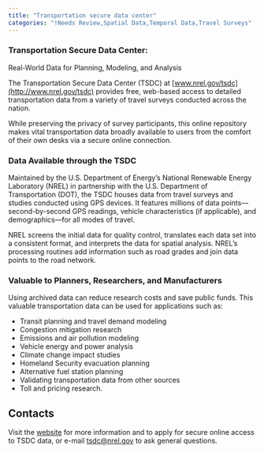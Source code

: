 ```yaml
---
title: "Transportation secure data center"
categories: "!Needs Review,Spatial Data,Temporal Data,Travel Surveys"
---
```


### **Transportation Secure Data Center:**

Real-World Data for Planning, Modeling, and Analysis

The Transportation Secure Data Center (TSDC) at [www.nrel.gov/tsdc](http://www.nrel.gov/tsdc) provides free, web-based access to detailed transportation data from a variety of travel surveys conducted across the nation.

While preserving the privacy of survey participants, this online repository makes vital transportation data broadly available to users from the comfort of their own desks via a secure online connection.

### Data Available through the TSDC

Maintained by the U.S. Department of Energy’s National Renewable Energy Laboratory (NREL) in partnership with the U.S. Department of Transportation (DOT), the TSDC houses data from travel surveys and studies conducted using GPS devices. It features millions of data points—second-by-second GPS readings, vehicle characteristics (if applicable), and demographics—for all modes of travel.

NREL screens the initial data for quality control, translates each data set into a consistent format, and interprets the data for spatial analysis. NREL’s processing routines add information such as road grades and join data points to the road network.

### Valuable to Planners, Researchers, and Manufacturers

Using archived data can reduce research costs and save public funds. This valuable transportation data can be used for applications such as:

-   Transit planning and travel demand modeling
-   Congestion mitigation research
-   Emissions and air pollution modeling
-   Vehicle energy and power analysis
-   Climate change impact studies
-   Homeland Security evacuation planning
-   Alternative fuel station planning
-   Validating transportation data from other sources
-   Toll and pricing research.

Contacts
--------

Visit the [website](http://www.nrel.gov/tsdc) for more information and to apply for secure online access to TSDC data, or e-mail tsdc@nrel.gov to ask general questions.

